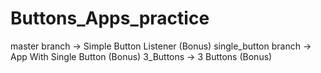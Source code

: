 # Buttons_Apps_practice
master branch -> Simple Button Listener (Bonus) 
single_button branch -> App With Single Button (Bonus)
3_Buttons -> 3 Buttons (Bonus)
